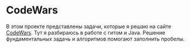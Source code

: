 # CodeWars
В этом проекте представлены задачи, которые я решаю на сайте [CodeWars](https://www.codewars.com/users/djirro). 
Тут я разбираюсь в работе с гитом и Java. Решение фундаментальных задачь и алгоритмов помогают заполнить пробелы.
